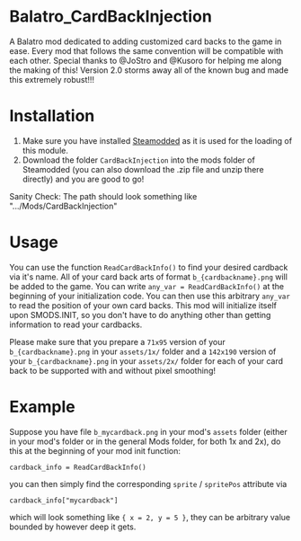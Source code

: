 # Balatro_CardBackInjection
A Balatro mod dedicated to adding customized card backs to the game in ease. Every mod that follows the same convention will be compatible with each other. 
Special thanks to @JoStro and @Kusoro for helping me along the making of this! 
Version 2.0 storms away all of the known bug and made this extremely robust!!!

# Installation
1. Make sure you have installed [Steamodded](https://github.com/Steamopollys/Steamodded) as it is used for the loading of this module.
2. Download the folder `CardBackInjection` into the mods folder of Steamodded (you can also download the .zip file and unzip there directly) and you are good to go!

Sanity Check: The path should look something like ".../Mods/CardBackInjection"

# Usage
You can use the function `ReadCardBackInfo()` to find your desired cardback via it's name. All of your card back arts of format `b_{cardbackname}.png` will be added to the game. You can write `any_var = ReadCardBackInfo()` at the beginning of your initialization code. You can then use this arbitrary `any_var` to read the position of your own card backs. This mod will initialize itself upon SMODS.INIT, so you don't have to do anything other than getting information to read your cardbacks.  

Please make sure that you prepare a `71x95` version of your `b_{cardbackname}.png` in your `assets/1x/` folder and a `142x190` version of your `b_{cardbackname}.png` in your `assets/2x/` folder for each of your card back to be supported with and without pixel smoothing!  

# Example
Suppose you have file `b_mycardback.png` in your mod's `assets` folder (either in your mod's folder or in the general Mods folder, for both 1x and 2x), do this at the beginning of your mod init function:

```cardback_info = ReadCardBackInfo()```

you can then simply find the corresponding `sprite` / `spritePos` attribute via

```cardback_info["mycardback"]```

which will look something like `{ x = 2, y = 5 }`, they can be arbitrary value bounded by however deep it gets. 

